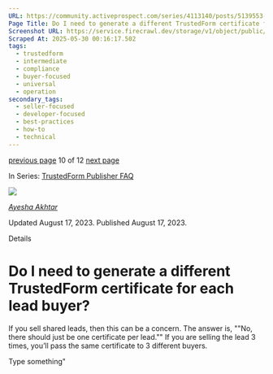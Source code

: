 ```yaml
---
URL: https://community.activeprospect.com/series/4113140/posts/5139553-do-i-need-to-generate-a-different-trustedform-certificate-for-each-lead-buyer
Page Title: Do I need to generate a different TrustedForm certificate for each lead buyer?
Screenshot URL: https://service.firecrawl.dev/storage/v1/object/public/media/screenshot-452517bd-ed73-49d1-8a55-89caec6f4230.png
Scraped At: 2025-05-30 00:16:17.502
tags:
  - trustedform
  - intermediate
  - compliance
  - buyer-focused
  - universal
  - operation
secondary_tags:
  - seller-focused
  - developer-focused
  - best-practices
  - how-to
  - technical
---
```


[previous page](https://community.activeprospect.com/series/4113140/posts/5139563-do-i-have-to-implement-trustedform-multiple-times-for-multiple-offers-on-the-sa) 10 of 12 [next page](https://community.activeprospect.com/series/4113140/posts/5139542-will-the-trustedform-javascript-slow-down-my-site)

In Series: [TrustedForm Publisher FAQ](https://community.activeprospect.com/series/4113140-trustedform-publisher-faq)

[![](https://content2.bloomfire.com/avatars/users/1966401/thumb/thumbnail.png?f=1692038964&Expires=1748567771&Signature=a5Mg4iPFUmbYPAPBg6nobsdHGRxTr0gGUMSRjd-W4zr-kcOcJuo4bkFN9ARy04C~8FCf-FK3w0zpCk~eqL61QxZtCCN97B0BH7IR1OzrggMJUGAMV-fG0COp0S-OvF3A5GhIKFW4F9joxx2PILWCWXJU09irnWc4TrxgDs2BqhQh3FPK41R6GbuPSGl8DKHqiQknnbC-cSZcXxIX03EfNZ~FeHUcg30A-8dWti0j97V4fz4Ju4O6ZKSU74kd7MYwnTAMVpIFds8438mj1SBsRpF1dekYRuAZ~PA6kICFTFPojP6-CunJhDcI1LkqiDWfhW1UCh8pMPiJVv9OlkBC0A__&Key-Pair-Id=APKAIDFCFZ2UHE5LPIUA)](https://community.activeprospect.com/memberships/9624817-ayesha-akhtar)

[_Ayesha Akhtar_](https://community.activeprospect.com/memberships/9624817-ayesha-akhtar)

Updated August 17, 2023. Published August 17, 2023.

Details

# Do I need to generate a different TrustedForm certificate for each lead buyer?

If you sell shared leads, then this can be a concern. The answer is, ""No, there should just be one certificate per lead."" If you are selling the lead 3 times, you’ll pass the same certificate to 3 different buyers.

Type something"

